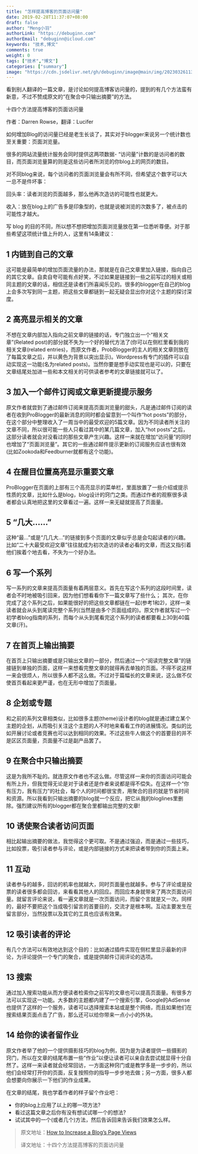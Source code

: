 ```yaml
---
title: "怎样提高博客的页面访问量"
date: 2019-02-28T11:37:07+08:00
draft: false
author: "Meng小羽"
authorLink: "https://debuginn.com"
authorEmail: "debuginn@icloud.com"
keywords: "技术,博文"
comments: true
weight: 0
tags: ["技术","博文"]
categories: ["summary"]
image: "https://cdn.jsdelivr.net/gh/debuginn/image@main/img/202303261138384.jpg"
---
```


看到别人翻译的一篇文章，是讨论如何提高博客访问量的，提到的有几个方法蛮有新意，不过不赞成原文的“在聚合中只输出摘要”的方法。

十四个方法提高博客的页面访问量

作者：Darren Rowse，翻译：Lucifer

如何增加Blog的访问量已经是老生长谈了，其实对于blogger来说另一个统计数也至关重要：页面浏览量。

很多的网站流量统计服务会同时提供这两项数据- “访问量”计数的是访问者的数目，而页面浏览量算的则是这些访问者所浏览的你blog上的网页的数目。

对不同blog来说，每个访问者的页面浏览量会有所不同，但希望这个数字可以大一总不是件坏事：

回头率：读者浏览的页面越多，那么他再次造访的可能性也就更大。

收入：放在blog上的广告多是印象型的，也就是说被浏览的次数多了，被点击的可能性才越大。

写 blog 的目的不同，所以想不想把增加页面浏览量放在第一位悉听尊便。对于那些希望这项统计值上升的人，这里有14条建议：

## 1 内链到自己的文章

这可能是最简单的增加页面流量的办法，那就是在自己文章里加入链接，指向自己的其它文章。自卖自夸可能有点好笑，不过如果是链接到一些之前写过的相关或相同主题的文章的话，相信还是读者们所喜闻乐见的。很多的blogger在自己的blog上会多次写到同一主题，把这些文章都链到一起无疑会显出你对这个主题的探讨深度。

## 2 高亮显示相关的文章

不想在文章内部加入指向之前文章的链接的话，专门独立出一个“相关文章”(Related post)的部分就不失为一个好的替代方法了(你可以在侧栏里看到我的相关文章(related entries)，而原文作者，ProbBlogger的主人的相关文章则放在了每篇文章之后，并以黄色为背景以突出显示)。Wordpress有专门的插件可以自动实现这一功能(名为related posts)。当然你要是想手动实现也是可以的，只要在文章结尾处加进一些和本文相关的可供读者参考的文章链接就可以了。

## 3 加入一个邮件订阅或文章更新提提示服务

原文作者就尝到了通过邮件订阅来提高页面浏览量的甜头，凡是通过邮件订阅的读者在收到ProBlogger的最新消息的同时都会留意到一个叫作“hot posts”的部分，在这个部分中整理收入了一周当中的最受欢迎的5篇文章。因为不同读者所关注的文章不同，所以很可能一些人只看过其中的某几篇文章，加入“hot posts”之后，这部分读者就会对没看过的那些文章产生兴趣。这样一来就在增加“访问量”的同时也增加了“页面浏览量”。其它的一些通过邮件提示更新的订阅服务应该也很有效(比如Zookoda和Feedburner就都有这个功能)。

## 4 在醒目位置高亮显示重要文章

ProBlogger在页面的上部有三个高亮显示的菜单栏，里面放置了一些介绍或提示性质的文章，比如什么是blog，blog设计的窍门之类。而通过作者的观察很多读者都会认真地把这里的文章看过一遍。这样一来无疑就提高了页面量。

## 5 “几大……”

这种“最…”或是“几几大…”的链接到多个页面的文章似乎总是会勾起读者的兴趣。比如“二十大最受欢迎文章”往往就成为初次造访的读者必看的文章，而这又指引着他们挨着个地去看，不失为一个好办法。

## 6 写一个系列

写一系列的文章来提高页面量有着两层意义。首先在写这个系列的这段时间里，读者会不时地被吸引回来，因为他们想看看你下一篇文章写了些什么； 其次，在你完成了这个系列之后，如果能很好的把这些文章都链在一起(参考1和2)，这样一来读者就会从头到尾读完整个系列(当然是由多个页面组成的)。原文作者就写过一个初学者blog指南的系列，而每个从头到尾看完这个系列的读者都要看上30到40篇文章(汗)。

## 7 在首页上输出摘要

在首页上只输出摘要或是只输出文章的一部分，然后通过一个“阅读完整文章”的链接链到单独的页面，这样一来想看完整文章的就得再去单独的页面。不得不说这样一来会很烦人，所以很多人都不这么做。不过对于篇幅长的文章来说，这么做不仅使首页看起来更严谨，也在无形中增加了页面量。

## 8 企划或专题

和之前的系列文章相类似，比如很多主题(theme)设计者的blog就是通过建立某个主题的企划，从而吸引关注这个主题的人不时地来看看工作的进展情况。类似的比如开展讨论或者竞赛也可以达到相同的效果。不过这些牛人做这个的首要目的并不是区区页面量，页面量不过是副产品罢了。

## 9 在聚合中只输出摘要

这是为我所不耻的。就连原文作者也不这么做。尽管这样一来你的页面访问可能会有所上升，但我觉得无论是对于读者还是作者来说都是得不偿失。在这样一个“你有压力，我有压力”的社会，每个人的时间都很宝贵，用聚合的目的就是节省时间和资源。所以我看到只输出摘要的blog就一个反应，把它从我的bloglines里删除。强烈建议所有的blogger都在聚合里都输出完整的文章!

## 10 诱使聚合读者访问页面

相比起输出摘要的做法，我觉得这个更可取。不是通过强迫，而是通过一些技巧，比如投票，吸引读者参与评论，或是内部链接的方式来把读者带到你的页面上来。

## 11 互动

读者参与的越多，回访的机率也就越大，同时页面量也就越多。参与了评论或是投票的读者很多都会回访，来看看其他人的回应。而回应本身就带来了两次页面访问量。就留言评论来说，看一遍文章就是一次页面访问，而留个言就是又一次。同样的，最好不要把这个当成吸引留言的首要目的，交流才是根本啊。互动主要发生在留言部分，当然投票以及其它的工具也应该有效果。

## 12 吸引读者的评论

有几个方法可以有效地达到这个目的：比如通过插件实现在侧栏里显示最新的评论，为评论提供一个专门的聚合，或是提供邮件订阅评论的选项。

## 13 搜索

通过加入搜索功能从而方便读者检索你之前写的文章也可以提高页面量。有很多方法可以实现这一功能。大多数的主题都内建了一个搜索引擎，Google的AdSense也提供了这样的一个服务，读者可以选择搜索本站或是整个网络，而且如果他们在搜索结果页面点击了广告，那么还可以给你带来一点小小的外块。

## 14 给你的读者留作业

原文作者举了他的一个提供摄影技巧的blog为例，因为是为读者提供一些摄影的窍门，所以在文章的结尾布置一些“作业”以便让读者可以亲自去尝试就显得十分自然了。这样一来读者就会经常回访，一方面这种窍门或是教学多是一步步的，所以他们会经常打开你的页面，反复按照你的指导一步步地去做；另一方面，很多人都会想要向你展示一下他们的作业成果。

在文章的结尾，我也学着作者的样子留个作业吧：

- 你的blog上应用了以上的哪一项方法? 
- 看过这篇文章之后你有没有想试试哪一个的想法? 
- 试试其中的一个(或者几个)方法，然后告诉回来告诉我们效果怎么样。

> 原文地址：[How to Increase a Blog’s Page Views](http://www.problogger.net/archives/2006/06/20/how-to-increase-a-blogs-page-views/)
> 
> 译文地址：十四个方法提高博客的页面访问量
